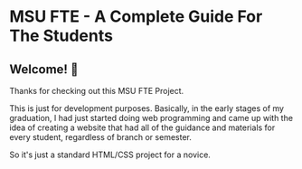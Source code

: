 # MSU FTE - A Complete Guide For The Students

## Welcome! 👋

Thanks for checking out this MSU FTE Project.

This is just for development purposes. Basically, in the early stages of my graduation, I had just started doing web programming and came up with the idea of creating a website that had all of the guidance and materials for every student, regardless of branch or semester.

So it's just a standard HTML/CSS project for a novice.
